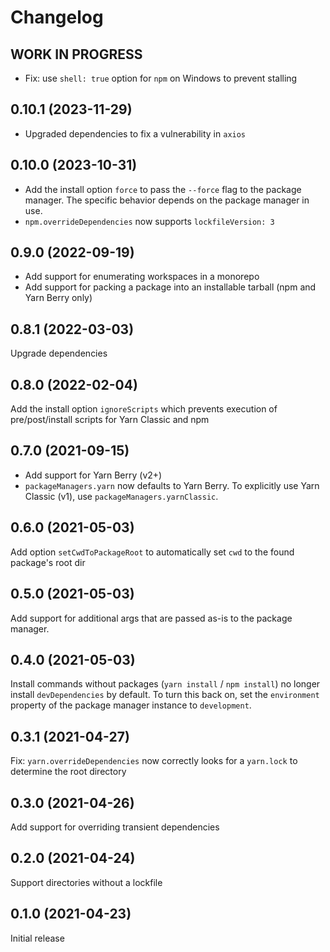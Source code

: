 # Changelog
<!--
	Placeholder for the next version (at the beginning of the line):
	## __WORK IN PROGRESS__
-->
## __WORK IN PROGRESS__
* Fix: use `shell: true` option for `npm` on Windows to prevent stalling

## 0.10.1 (2023-11-29)
* Upgraded dependencies to fix a vulnerability in `axios`

## 0.10.0 (2023-10-31)
* Add the install option `force` to pass the `--force` flag to the package manager. The specific behavior depends on the package manager in use.
* `npm.overrideDependencies` now supports `lockfileVersion: 3`

## 0.9.0 (2022-09-19)
* Add support for enumerating workspaces in a monorepo
* Add support for packing a package into an installable tarball (npm and Yarn Berry only)

## 0.8.1 (2022-03-03)
Upgrade dependencies

## 0.8.0 (2022-02-04)
Add the install option `ignoreScripts` which prevents execution of pre/post/install scripts for Yarn Classic and npm

## 0.7.0 (2021-09-15)
* Add support for Yarn Berry (v2+)
* `packageManagers.yarn` now defaults to Yarn Berry. To explicitly use Yarn Classic (v1), use `packageManagers.yarnClassic`.

## 0.6.0 (2021-05-03)
Add option `setCwdToPackageRoot` to automatically set `cwd` to the found package's root dir

## 0.5.0 (2021-05-03)
Add support for additional args that are passed as-is to the package manager.

## 0.4.0 (2021-05-03)
Install commands without packages (`yarn install` / `npm install`) no longer install `devDependencies` by default. To turn this back on, set the `environment` property of the package manager instance to `development`.

## 0.3.1 (2021-04-27)
Fix: `yarn.overrideDependencies` now correctly looks for a `yarn.lock` to determine the root directory

## 0.3.0 (2021-04-26)
Add support for overriding transient dependencies

## 0.2.0 (2021-04-24)
Support directories without a lockfile

## 0.1.0 (2021-04-23)
Initial release
